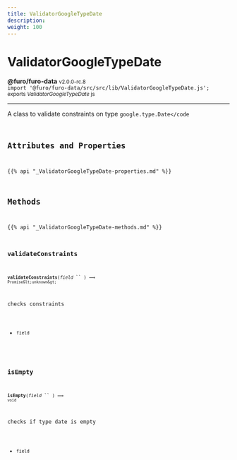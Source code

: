 ```yaml
---
title: ValidatorGoogleTypeDate
description: 
weight: 100
---
```


# ValidatorGoogleTypeDate

**@furo/furo-data** <small>v2.0.0-rc.8</small>
<br>`import '@furo/furo-data/src/src/lib/ValidatorGoogleTypeDate.js';`<small>
<br>exports *ValidatorGoogleTypeDate* js</small>


****

A class to validate constraints on type <code>google.type.Date</code

## Attributes and Properties
{{% api "_ValidatorGoogleTypeDate-properties.md" %}}









## Methods
{{% api "_ValidatorGoogleTypeDate-methods.md" %}}


### **validateConstraints**
<small>**validateConstraints**(*field* `` ) ⟹ `Promise&lt;unknown&gt;`</small>

checks constraints

- <small>field </small>
<br><br>

### **isEmpty**
<small>**isEmpty**(*field* `` ) ⟹ `void`</small>

checks if type date is empty

- <small>field </small>
<br><br>


